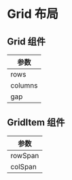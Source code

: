 # Grid 布局

## Grid 组件

| 参数    |
| ------- |
| rows    |
| columns |
| gap     |

## GridItem 组件

| 参数    |
| ------- |
| rowSpan |
| colSpan |
